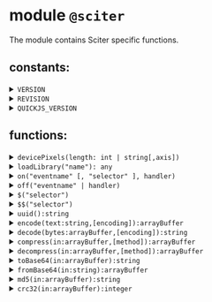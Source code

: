 # module `@sciter`

The module contains Sciter specific functions.

## constants:
<details>
<summary><code>VERSION</code></summary>

Constant string, current engine version in the form "X.X.X.X";

</details>
<details>
<summary><code>REVISION</code></summary>

Cconstant string, SVN build revision;

</details>
<details>
<summary><code>QUICKJS_VERSION</code></summary>

QuickJS version

</details>

## functions:
<details>
<summary><code>devicePixels(length: int | string[,axis])</code></summary>
   
Converts _length_ to device (screen) pixels:

- _length_ can be integer - number of dips (a.k.a. "CSS pixels")  
- or a string like "2in" to get number of screen pixels in 2 inches of a ruler placed on screen.
- _axis_ is either "width" or "height", note axis parameter makes sense only for devices that have different resolution on x/y axis.
</details>
<details>
<summary><code>loadLibrary("name"): any</code></summary>

Loads Sciter extension native library (dll,so,dylib). 

the "name" is dll name without extension. 

The dll shall reside in the same folder as executable. See /sqlite project that can be used to produce sciter-sqlite extension dll.  
</details>
<details>
  <summary><code>on("eventname" [, "selector" ], handler)</code></summary>

Subscribe to any DOM event, conceptually close to `document.on(...)`

</details>
<details>
<summary><code>off("eventname" | handler)</code></summary>

Unsubscribe event handler from DOM event.

</details>
<details>
<summary><code>$("selector")</code></summary>

Returns first matched DOM element in current document.

</details>
<details>
<summary><code>$$("selector")</code></summary>

Returns list (array) of matched DOM elements.

</details>
<details>
<summary><code>uuid():string</code></summary>

Returns [uuid](https://en.wikipedia.org/wiki/Universally_unique_identifier) as a string.

</details>
<details>
<summary><code>encode(text:string,[encoding]):arrayBuffer</code></summary>

Returns encoded _text_ as arrayBuffer. Default _encoding_ is "utf-8".

</details>
<details>
<summary><code>decode(bytes:arrayBuffer,[encoding]):string</code></summary>

Returns decoded bytes as string. Default _encoding_ is "utf-8".

</details>
<details>
<summary><code>compress(in:arrayBuffer,[method]):arrayBuffer</code></summary>

Returns compressed _in_ buffer.

Where _method_ is one of "gz","gzip" or "lzf" (default).

</details>
<details>
<summary><code>decompress(in:arrayBuffer,[method]):arrayBuffer</code></summary>

Returns decompressed _in_ buffer.

_method_ is one of "gz","gzip" or "lzf" (default).

</details>
<details>
<summary><code>toBase64(in:arrayBuffer):string</code></summary>

Returns string - base64 encoded _in_ buffer.

</details>
<details>
<summary><code>fromBase64(in:string):arrayBuffer</code></summary>

Restores array buffer from base64 encoded string.

</details>
<details>
<summary><code>md5(in:arrayBuffer):string</code></summary>

Returns md5 digest (a.k.a. hash) of the _in_ data.

</details>
<details>
<summary><code>crc32(in:arrayBuffer):integer</code></summary>

Returns crc32 hash of the _in_ data.

</details>
